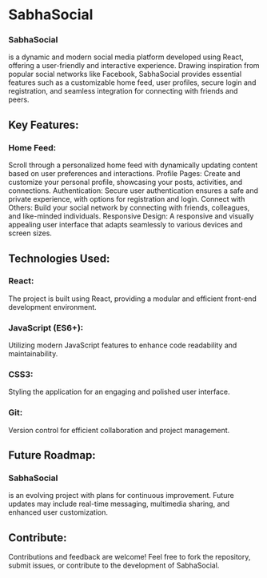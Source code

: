 <h1>SabhaSocial</h1> 

<h3>SabhaSocial</h3> is a dynamic and modern social media platform developed using React, offering a user-friendly and interactive experience. Drawing inspiration from popular social networks like Facebook, SabhaSocial provides essential features such as a customizable home feed, user profiles, secure login and registration, and seamless integration for connecting with friends and peers.

<h2>Key Features:</h2>

<h3>Home Feed:</h3> Scroll through a personalized home feed with dynamically updating content based on user preferences and interactions.
Profile Pages: Create and customize your personal profile, showcasing your posts, activities, and connections.
Authentication: Secure user authentication ensures a safe and private experience, with options for registration and login.
Connect with Others: Build your social network by connecting with friends, colleagues, and like-minded individuals.
Responsive Design: A responsive and visually appealing user interface that adapts seamlessly to various devices and screen sizes.

<h2>Technologies Used:</h2>

<h3>React:</h3> The project is built using React, providing a modular and efficient front-end development environment.
<h3>JavaScript (ES6+):</h3> Utilizing modern JavaScript features to enhance code readability and maintainability.
<h3>CSS3:</h3> Styling the application for an engaging and polished user interface.
<h3>Git:</h3> Version control for efficient collaboration and project management.

<h2>Future Roadmap:</h2>

<h3>SabhaSocial</h3> is an evolving project with plans for continuous improvement. Future updates may include real-time messaging, multimedia sharing, and enhanced user customization.

<h2>Contribute:</h2>

Contributions and feedback are welcome! Feel free to fork the repository, submit issues, or contribute to the development of SabhaSocial.
